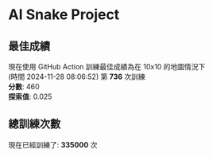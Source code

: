 
# AI Snake Project

## **最佳成績**
現在使用 GitHub Action 訓練最佳成績為在 10x10 的地圖情況下  
(時間 2024-11-28 08:06:52) 第 **736** 次訓練  
**分數**: 460  
**探索值**: 0.025

## 總訓練次數
現在已經訓練了: **335000** 次
